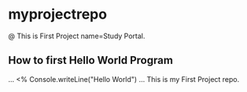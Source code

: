 # myprojectrepo
@ This is First Project name=Study Portal.

## How to first Hello World Program
...
<% Console.writeLine("</h1>Hello World</h1>")
...
This is my First Project repo.
